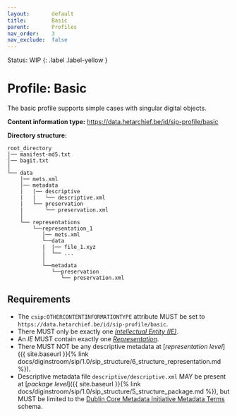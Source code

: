 ```yaml
---
layout:       default
title:        Basic
parent:       Profiles
nav_order:    3
nav_exclude:  false
---
```

Status: WIP
{: .label .label-yellow }
# Profile: Basic 

The basic profile supports simple cases with singular digital objects.

**Content information type:** <https://data.hetarchief.be/id/sip-profile/basic>

**Directory structure:**

```plaintext
root_directory
│── manifest-md5.txt
│── bagit.txt
│
└── data
    │── mets.xml
    │── metadata
    |   |── descriptive
    |   |   └── descriptive.xml
    |   └── preservation
    |       └── preservation.xml
    │
    └── representations
        └──representation_1
           │── mets.xml
           └──data
           |  |── file_1.xyz
           │  └── ...
           │
           └──metadata
              └──preservation
                 └── preservation.xml
```


## Requirements

- The `csip:OTHERCONTENTINFORMATIONTYPE` attribute MUST be set to `https://data.hetarchief.be/id/sip-profile/basic`.
- There MUST only be exactly one [_Intellectual Entity (IE)_](#dfn-ie).
- An _IE_ MUST contain exactly one [_Representation_](#dfn-ie).
- There MUST NOT be any descriptive metadata at [_representation level_]({{ site.baseurl }}{% link docs/diginstroom/sip/1.0/sip_structure/6_structure_representation.md %}). 
- Descriptive metadata file `descriptive/descriptive.xml` MAY be present at [_package level_]({{ site.baseurl }}{% link docs/diginstroom/sip/1.0/sip_structure/5_structure_package.md %}), but MUST be limited to the [Dublin Core Metadata Initiative Metadata Terms](https://www.dublincore.org/specifications/dublin-core/dcmi-terms/) schema.


 
